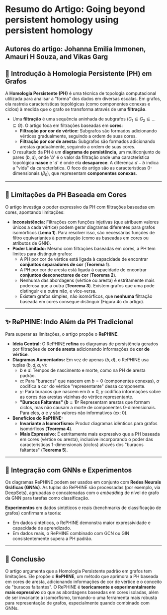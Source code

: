 # Resumo do Artigo: Going beyond persistent homology using persistent homology
Autores do artigo: Johanna Emilia Immonen, Amauri H Souza, and Vikas Garg
---

## 📄 Introdução à Homologia Persistente (PH) em Grafos

A **Homologia Persistente (PH)** é uma técnica de topologia computacional utilizada para analisar a "forma" dos dados em diversas escalas. Em grafos, ela rastreia características topológicas (como componentes conexas e ciclos) à medida que o grafo se transforma através de uma **filtração**.

* Uma **filtração** é uma sequência aninhada de subgrafos ($G_1 \subseteq G_2 \subseteq \dots \subseteq G$). O artigo foca em filtrações baseadas em **cores**:
    * **Filtração por cor de vértice:** Subgrafos são formados adicionando vértices gradualmente, seguindo a ordem de suas cores.
    * **Filtração por cor de aresta:** Subgrafos são formados adicionando arestas gradualmente, seguindo a ordem de suas cores.
* O resultado da PH é um **diagrama de persistência**, um multiconjunto de pares $(b, d)$, onde '$b$' é o valor da filtração onde uma característica topológica **nasce** e '$d$' é onde ela **desaparece**. A diferença $d-b$ indica a "vida" da característica. O foco do artigo são as características 0-dimensionais ($\beta_0$), que representam **componentes conexas**.

---

## 🚫 Limitações da PH Baseada em Cores

O artigo investiga o poder expressivo da PH com filtrações baseadas em cores, apontando limitações:

* **Inconsistência:** Filtrações com funções injetivas (que atribuem valores únicos a cada vértice) podem gerar diagramas diferentes para grafos isomórficos (**Lema 1**). Para resolver isso, são necessárias funções de filtro equivariantes à permutação (como as baseadas em cores ou atributos de GNN).
* **Poder Limitado:** Mesmo com filtrações baseadas em cores, a PH tem limites para distinguir grafos:
    * A PH por cor de vértice está ligada à capacidade de encontrar **conjuntos separadores de cor** (**Teorema 1**).
    * A PH por cor de aresta está ligada à capacidade de encontrar **conjuntos desconectores de cor** (**Teorema 2**).
    * Nenhuma das abordagens (vértice ou aresta) é estritamente mais poderosa que a outra (**Teorema 3**). Existem grafos que uma pode distinguir e a outra não, e vice-versa.
    * Existem grafos simples, não isomórficos, que **nenhuma** filtração baseada em cores consegue distinguir (Figura 4c do artigo).

---

## ✨ RePHINE: Indo Além da PH Tradicional

Para superar as limitações, o artigo propõe o **RePHINE**.

* **Ideia Central:** O RePHINE **refina** os diagramas de persistência gerados por filtrações de **cor de aresta** adicionando informações de **cor de vértice**.
* **Diagramas Aumentados:** Em vez de apenas $(b, d)$, o RePHINE usa tuplas $(b, d, \alpha, \gamma)$:
    * $b$ e $d$: Tempos de nascimento e morte, como na PH de aresta padrão.
    * $\alpha$: Para "buracos" que nascem em $b=0$ (componentes conexas), $\alpha$ codifica a cor do vértice "representante" dessa componente.
    * $\gamma$: Para buracos que nascem em $b=0$, $\gamma$ codifica informações sobre as cores das arestas vizinhas do vértice representante.
    * **"Buracos Faltantes" ($b=1$):** Representam arestas que formam ciclos, mas não causam a morte de componentes 0-dimensionais. Para eles, $\alpha$ e $\gamma$ são valores não informativos (ex: 0).
* **Benefícios do RePHINE:**
    * **Invariante a Isomorfismo:** Produz diagramas idênticos para grafos isomórficos (**Teorema 4**).
    * **Mais Expressivo:** É estritamente mais expressivo que a PH baseada em cores (vértice ou aresta), inclusive incorporando o poder das características 1-dimensionais (ciclos) através dos "buracos faltantes" (**Teorema 5**).

---

## 🤝 Integração com GNNs e Experimentos

Os diagramas RePHINE podem ser usados em conjunto com **Redes Neurais Gráficas (GNNs)**. As tuplas do RePHINE são processadas (por exemplo, via DeepSets), agrupadas e concatenadas com o *embedding* de nível de grafo da GNN para tarefas como classificação.

**Experimentos** em dados sintéticos e reais (benchmarks de classificação de grafos) confirmam a teoria:

* Em dados sintéticos, o RePHINE demonstra maior expressividade e capacidade de aprendizado.
* Em dados reais, o RePHINE combinado com GCN ou GIN consistentemente supera a PH padrão.

---

## 🎯 Conclusão

O artigo argumenta que a Homologia Persistente padrão em grafos tem limitações. Ele propõe o **RePHINE**, um método que aprimora a PH baseada em cores de aresta, adicionando informações de cor de vértice e o conceito de "buracos faltantes". O RePHINE é **teoricamente e experimentalmente mais expressivo** do que as abordagens baseadas em cores isoladas, além de ser invariante a isomorfismo, tornando-o uma ferramenta mais robusta para representação de grafos, especialmente quando combinado com GNNs.

